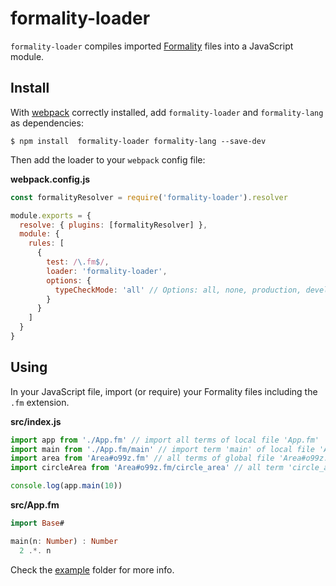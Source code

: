 # formality-loader

`formality-loader` compiles imported [Formality](https://github.com/moonad/Formality) files into a JavaScript module.

## Install

With [webpack](https://github.com/webpack/webpack) correctly installed, add `formality-loader` and `formality-lang` as dependencies:

```console
$ npm install  formality-loader formality-lang --save-dev
```

Then add the loader to your `webpack` config file:

**webpack.config.js**

```js
const formalityResolver = require('formality-loader').resolver

module.exports = {
  resolve: { plugins: [formalityResolver] },
  module: {
    rules: [
      {
        test: /\.fm$/,
        loader: 'formality-loader',
        options: {
          typeCheckMode: 'all' // Options: all, none, production, development. Default: all
        }
      }
    ]
  }
}
```

## Using

In your JavaScript file, import (or require) your Formality files including the `.fm` extension.

**src/index.js**

```js
import app from './App.fm' // import all terms of local file 'App.fm'
import main from './App.fm/main' // import term 'main' of local file 'App.fm'
import area from 'Area#o99z.fm' // all terms of global file 'Area#o99z.fm'
import circleArea from 'Area#o99z.fm/circle_area' // all term 'circle_area' global file 'Area#o99z.fm'

console.log(app.main(10))
```

**src/App.fm**

```haskell
import Base#

main(n: Number) : Number
  2 .*. n
```

Check the [example](https://github.com/g-guimaraes/formality-loader/tree/master/example) folder for more info.
